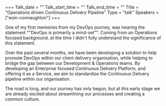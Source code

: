 +++
Talk_date = ""
Talk_start_time = ""
Talk_end_time = ""
Title = "Operations driven Continuous Delivery Pipeline"
Type = "talk"
Speakers = ["eoin-connaughton"]
+++

<p>One of my first memories from my DevOps journey, was hearing the statement ""DevOps is primarily a mind-set"". Coming from an Operations focused background, at the time I didn't fully understand the significance of this statement. </p>

<p>Over the past several months, we have been developing a solution to help promote DevOps within our client delivery organisation, while helping to bridge the gap between our Development & Operations teams. By developing an Enterprise focused Continuous Delivery Platform, and offering it  as a Service, we aim to standardize the Continuous Delivery pipeline within our organisation.</p>

<p>The road is long, and our journey has only begun, but at this early stage we are already excited about streamlining our processes and creating a common culture.</p>
